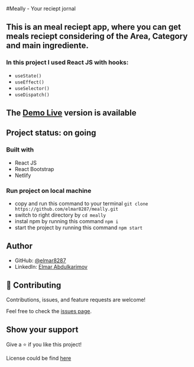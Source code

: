 #Meally - Your reciept jornal

## This is an meal reciept app, where you can get meals reciept considering of the Area, Category and main ingrediente.

### In this project I used React JS with hooks:
- `useState()`
- `useEffect()`
- `useSelector()`
- `useDispatch()`


<!-- ![screenshot](./public/assets/dreamcarsautosales.png) -->

## The [Demo Live](https://meally.netlify.app/) version is available

## Project status: on going

### Built with

- React JS
- React Bootstrap
- Netlify

### Run project on local machine

- copy and run this command to your terminal `git clone https://github.com/elmar8287/meally.git`
- switch to right directory by `cd meally`
- instal npm by running this command `npm i`
- start the project by running this command `npm start`

## Author

- GitHub: [@elmar8287](https://github.com/elmar8287)
- LinkedIn: [Elmar Abdulkarimov](https://www.linkedin.com/in/elmar.abdulkarimov/)

## 🤝 Contributing

Contributions, issues, and feature requests are welcome!

Feel free to check the [issues page](https://github.com/elmar8287/dreamcar-auto-sales/issues).

## Show your support

Give a ⭐️ if you like this project!

License could be find [here](https://github.com/elmar8287/meally/blob/dev/LICENSE)
